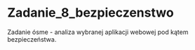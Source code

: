 # Zadanie_8_bezpieczenstwo
 Zadanie ósme - analiza wybranej aplikacji webowej pod kątem bezpieczeństwa. 
